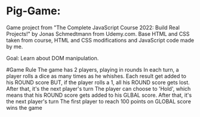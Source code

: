 # Pig-Game:
Game project from "The Complete JavaScript Course 2022: Build Real Projects!" by Jonas Schmedtmann from Udemy.com. Base HTML and CSS taken from course, HTML and CSS modifications and JavaScript code made by me.

Goal: Learn about DOM manipulation.


#Game Rule
The game has 2 players, playing in rounds
In each turn, a player rolls a dice as many times as he whishes. Each result get added to his ROUND score
BUT, if the player rolls a 1, all his ROUND score gets lost. After that, it's the next player's turn
The player can choose to 'Hold', which means that his ROUND score gets added to his GLBAL score. After that, it's the next player's turn
The first player to reach 100 points on GLOBAL score wins the game
